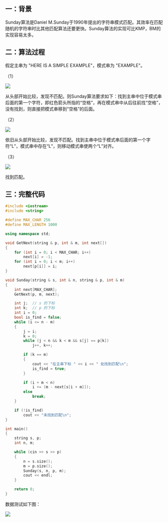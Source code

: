 ## 一：背景

Sunday算法是Daniel M.Sunday于1990年提出的字符串模式匹配。其效率在匹配随机的字符串时比其他匹配算法还要更快。Sunday算法的实现可比KMP，BM的实现容易太多。

## 二：算法过程

假定主串为 "HERE IS A SIMPLE EXAMPLE"，模式串为 "EXAMPLE"。

（1）

![](https://subetter.com/images/figures/20180503_01.png)

从头部开始比较，发现不匹配。则Sunday算法要求如下：找到主串中位于模式串后面的第一个字符，即红色箭头所指的“空格”，再在模式串中从后往前找“空格”，没有找到，则直接把模式串移到“空格”的后面。

（2）

![](https://subetter.com/images/figures/20180503_02.png)

依旧从头部开始比较，发现不匹配。找到主串中位于模式串后面的第一个字符“L”，模式串中存在“L”，则移动模式串使两个“L”对齐。


（3）

![](https://subetter.com/images/figures/20180503_03.png)

找到匹配。

## 三：完整代码

```c++
#include <iostream>
#include <string>

#define MAX_CHAR 256
#define MAX_LENGTH 1000

using namespace std;

void GetNext(string & p, int & m, int next[])
{
	for (int i = 0; i < MAX_CHAR; i++)
		next[i] = -1;
	for (int i = 0; i < m; i++)
		next[p[i]] = i;
}

void Sunday(string & s, int & n, string & p, int & m)
{
	int next[MAX_CHAR];
	GetNext(p, m, next);

	int j;  // s 的下标
	int k;  // p 的下标
	int i = 0;
	bool is_find = false;
	while (i <= n - m)
	{
		j = i;
		k = 0;
		while (j < n && k < m && s[j] == p[k])
			j++, k++;

		if (k == m)
		{
			cout << "在主串下标 " << i << " 处找到匹配\n";
			is_find = true;
		}

		if (i + m < n)
			i += (m - next[s[i + m]]);
		else
			break;
	}

	if (!is_find)
		cout << "未找到匹配\n";
}

int main()
{
	string s, p;
	int n, m;

	while (cin >> s >> p)
	{
		n = s.size();
		m = p.size();
		Sunday(s, n, p, m);
		cout << endl;
	}

	return 0;
}
```

数据测试如下图：

![](https://subetter.com/images/figures/20180503_04.png)